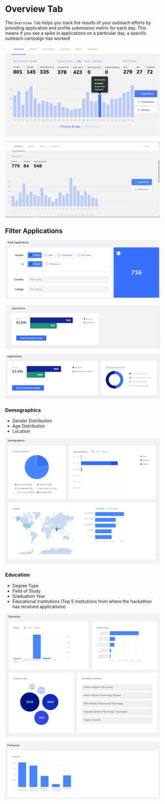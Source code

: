 # Overview Tab

The `Overview Tab` helps you track the results of your outreach efforts by providing application and profile submission metric for each day. This means if you see a spike in applications on a particular day, a specific outreach campaign has worked!

![Overview Tab for &quot;Online with Application Review&quot; mode](../../.gitbook/assets/image%20%285%29.png)

![Overview Tab for &quot;Online&quot; mode](../../.gitbook/assets/image%20%2814%29.png)



## Filter Applications

![](../../.gitbook/assets/image%20%283%29.png)

#### 

![Applications Section in &quot;Online&quot; mode](../../.gitbook/assets/image%20%2822%29.png)

![Applications Section in &quot;Online with Application Review&quot; mode](../../.gitbook/assets/image%20%2815%29.png)

### Demographics

* Gender Distribution
* Age Distribution
* Location

![](../../.gitbook/assets/image%20%284%29.png)

### Education

* Degree Type
* Field of Study
* Graduation Year
* Educational Institutions \(Top 5 institutions from where the hackathon has received applications\)

![](../../.gitbook/assets/image%20%2818%29.png)

![Expertise-wise distribution of the applications](../../.gitbook/assets/image%20%288%29.png)

